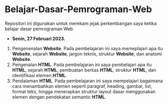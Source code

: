 # Belajar-Dasar-Pemrograman-Web
Repositori ini digunakan untuk merekam jejak perkembangan saya ketika belajar dasar pemrograman Web

- <b>Senin, 27 Februari 2023.</b>
<ol>
  <li>
  Pengenenalan <b>Website</b>.
  Pada pembelajaran ini saya memeplajari apa itu <b>Website</b>, sejarah <b>Website</b>, jargon teknis, struktur <b>Website</b>, dan anatomi <b>Website</b>.
  </li>
  <li>Pengenalan <b>HTML</b>.
   Pada pembelajaran ini saya pembelajari apa itu <b>HTML</b>, sejarah <b>HTML</b>, pembuatan berkas <b>HTML</b>, struktur <b>HTML</b>, dan identifikasi elemen <b>HTML</b>.
  </li>
  <li>
  Pendalaman <b>HTML</b>.
  Pada pembelajaran ini saya mempelajari bagaimana cara menambahkan elemen seperti paragraf, heading, gambar, list, format teks, hingga menerapkan struktur layout dasar menggunakan elemen dengan pendekatan semantic <b>HTML</b>.
  </li>
</ol>

